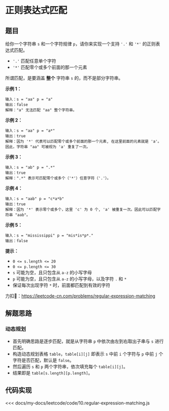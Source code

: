 # 正则表达式匹配

## 题目

给你一个字符串 `s` 和一个字符规律 `p`，请你来实现一个支持 `'.'` 和 `'*'` 的正则表达式匹配。

* `'.'` 匹配任意单个字符
* `'*'` 匹配零个或多个前面的那一个元素
  
所谓匹配，是要涵盖 **整个** 字符串 `s` 的，而不是部分字符串。

**示例 1：**

    输入：s = "aa" p = "a"
    输出：false
    解释："a" 无法匹配 "aa" 整个字符串。

**示例 2：**
  
    输入：s = "aa" p = "a*"
    输出：true
    解释：因为 '*' 代表可以匹配零个或多个前面的那一个元素, 在这里前面的元素就是 'a'。因此，字符串 "aa" 可被视为 'a' 重复了一次。

**示例 3：**
  
    输入：s = "ab" p = ".*"
    输出：true
    解释：".*" 表示可匹配零个或多个（'*'）任意字符（'.'）。

**示例 4：**
  
    输入：s = "aab" p = "c*a*b"
    输出：true
    解释：因为 '*' 表示零个或多个，这里 'c' 为 0 个, 'a' 被重复一次。因此可以匹配字符串 "aab"。

**示例 5：**

    输入：s = "mississippi" p = "mis*is*p*."
    输出：false

**提示：**

* `0 <= s.length <= 20`
* `0 <= p.length <= 30`
* `s` 可能为空，且只包含从 `a-z` 的小写字母
* `p` 可能为空，且只包含从 `a-z` 的小写字母，以及字符 `.` 和 `*`
* 保证每次出现字符 `*` 时，前面都匹配到有效的字符

力扣🔗：<https://leetcode-cn.com/problems/regular-expression-matching>

## 解题思路

### 动态规划

* 首先明确思路是逐步匹配，就是从字符串 `p` 中依次由左到右取出子串与 `s` 进行匹配。
* 构造动态规划表格 `table`，`table[i][j]` 即表示 `s` 中前 `i` 个字符与 `p` 中前 `j` 个字符是否匹配，默认是 `false`。
* 然后遍历 `s` 和 `p` 两个字符串，依次填充每个 `table[i][j]`。
* 结果即是 `table[s.length][p.length]`。

## 代码实现

<<< docs/my-docs/leetcode/code/10.regular-expression-matching.js
